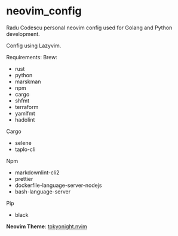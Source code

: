 # neovim_config

Radu Codescu personal neovim config used for Golang and Python development.

Config using Lazyvim.

Requirements:
Brew:

- rust
- python
- marskman
- npm
- cargo
- shfmt
- terraform
- yamlfmt
- hadolint

Cargo

- selene
- taplo-cli

Npm

- markdownlint-cli2
- prettier
- dockerfile-language-server-nodejs
- bash-language-server

Pip

- black

**Neovim Theme**: [tokyonight.nvim](https://github.com/folke/tokyonight.nvim)
